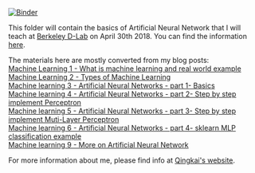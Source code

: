 [![Binder](https://beta.mybinder.org/badge.svg)](https://beta.mybinder.org/v2/gh/qingkaikong/20180430_ANN_basics_DLab/master)


This folder will contain the basics of Artificial Neural Network that I will teach at [Berkeley D-Lab](http://dlab.berkeley.edu/) on April 30th 2018. You can find the information [here](http://dlab.berkeley.edu/training/introduction-artificial-neural-networks-2).    

The materials here are mostly converted from my blog posts:  
[Machine Learning 1 - What is machine learning and real world example](http://qingkaikong.blogspot.com/2016/10/machine-learning-1-what-is-machine.html)  
[Machine Learning 2 - Types of Machine Learning](http://qingkaikong.blogspot.com/2016/10/machine-learning-2-types-of-machine.html)  
[Machine learning 3 - Artificial Neural Networks - part 1- Basics](http://qingkaikong.blogspot.com/2016/11/machine-learning-3-artificial-neural.html)  
[Machine learning 4 - Artificial Neural Networks - part 2- Step by step implement Perceptron](http://qingkaikong.blogspot.com/2016/11/machine-learning-3-artificial-neural_12.html)   
[Machine learning 5 - Artificial Neural Networks - part 3- Step by step implement Muti-Layer Perceptron](http://qingkaikong.blogspot.com/2016/11/machine-learning-5-artificial-neural.html)  
[Machine learning 6 - Artificial Neural Networks - part 4- sklearn MLP classification example](http://qingkaikong.blogspot.com/2016/11/machine-learning-6-artificial-neural.html)   
[Machine learning 9 - More on Artificial Neural Network](http://qingkaikong.blogspot.com/2017/02/machine-learning-9-more-on-artificial.html)


For more information about me, please find info at [Qingkai's website](http://seismo.berkeley.edu/qingkaikong/).